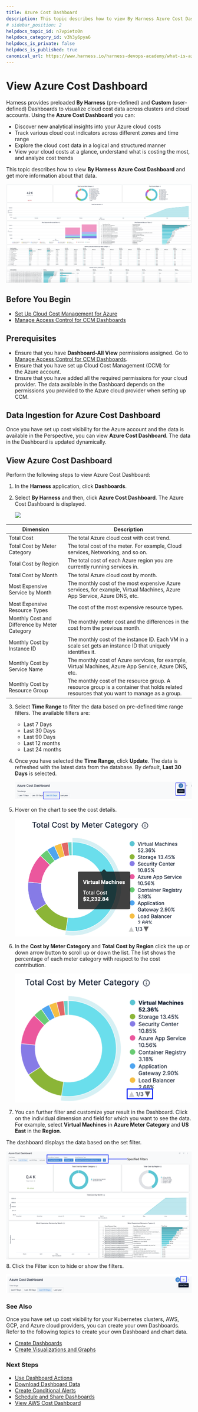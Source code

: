 ```yaml
---
title: Azure Cost Dashboard
description: This topic describes how to view By Harness Azure Cost Dashboard and get more information about that data.
# sidebar_position: 2
helpdocs_topic_id: n7vpieto0n
helpdocs_category_id: v3h3y6pya6
helpdocs_is_private: false
helpdocs_is_published: true
canonical_url: https://www.harness.io/harness-devops-academy/what-is-azure-cost-management
---
```


# View Azure Cost Dashboard

Harness provides preloaded **By Harness** (pre-defined) and **Custom** (user-defined) Dashboards to visualize cloud cost data across clusters and cloud accounts. Using the **Azure Cost Dashboard** you can:

* Discover new analytical insights into your Azure cloud costs
* Track various cloud cost indicators across different zones and time range
* Explore the cloud cost data in a logical and structured manner
* View your cloud costs at a glance, understand what is costing the most, and analyze cost trends

This topic describes how to view **By Harness** **Azure Cost Dashboard** and get more information about that data.

![](./static/azure-cost-dashboard-33.png)


## Before You Begin

* [Set Up Cloud Cost Management for Azure](../../get-started/onboarding-guide/set-up-cost-visibility-for-azure.md)
* [Manage Access Control for CCM Dashboards](/docs/cloud-cost-management/access-control/manage-access-control-for-ccm-dashboards.md)

## Prerequisites

* Ensure that you have **Dashboard-All View** permissions assigned. Go to [Manage Access Control for CCM Dashboards](/docs/cloud-cost-management/access-control/manage-access-control-for-ccm-dashboards.md).
* Ensure that you have set up Cloud Cost Management (CCM) for the Azure account.
* Ensure that you have added all the required permissions for your cloud provider. The data available in the Dashboard depends on the permissions you provided to the Azure cloud provider when setting up CCM. 

## Data Ingestion for Azure Cost Dashboard

Once you have set up cost visibility for the Azure account and the data is available in the Perspective, you can view **Azure Cost Dashboard**. The data in the Dashboard is updated dynamically.

## View Azure Cost Dashboard

Perform the following steps to view Azure Cost Dashboard:

1. In the **Harness** application, click **Dashboards**.
2. Select **By Harness** and then, click **Azure Cost Dashboard**. The Azure Cost Dashboard is displayed. 

    ![](./static/Azure-cost-dashboard.gif)

   
	 

| **Dimension** | **Description** |
| --- | --- |
| Total Cost | The total Azure cloud cost with cost trend. |
| Total Cost by Meter Category | The total cost of the meter. For example, Cloud services, Networking, and so on. |
| Total Cost by Region | The total cost of each Azure region you are currently running services in. |
| Total Cost by Month | The total Azure cloud cost by month. |
| Most Expensive Service by Month | The monthly cost of the most expensive Azure services, for example, Virtual Machines, Azure App Service, Azure DNS, etc. |
| Most Expensive Resource Types | The cost of the most expensive resource types. |
| Monthly Cost and Difference by Meter Category | The monthly meter cost and the differences in the cost from the previous month. |
| Monthly Cost by Instance ID | The monthly cost of the instance ID. Each VM in a scale set gets an instance ID that uniquely identifies it. |
| Monthly Cost by Service Name | The monthly cost of Azure services, for example, Virtual Machines, Azure App Service, Azure DNS, etc. |
| Monthly Cost by Resource Group | The monthly cost of the resource group. A resource group is a container that holds related resources that you want to manage as a group. |
3. Select **Time Range** to filter the data based on pre-defined time range filters. The available filters are:
	* Last 7 Days
	* Last 30 Days
	* Last 90 Days
	* Last 12 months
	* Last 24 months
4. Once you have selected the **Time Range**, click **Update**. The data is refreshed with the latest data from the database. By default, **Last 30 Days** is selected.
   
   ![](./static/azure-cost-dashboard-35.png)
5. Hover on the chart to see the cost details.
   
     ![](./static/azure-cost-dashboard-36.png)
6. In the **Cost by Meter Category** and **Total Cost by Region** click the up or down arrow button to scroll up or down the list. The list shows the percentage of each meter category with respect to the cost contribution.
   
     ![](./static/azure-cost-dashboard-37.png)
7. You can further filter and customize your result in the Dashboard. Click on the individual dimension and field for which you want to see the data. For example, select **Virtual Machines** in **Azure Meter Category** and **US East** in the **Region**.  
  
The dashboard displays the data based on the set filter.

  ![](./static/azure-cost-dashboard-38.png)
8. Click the Filter icon to hide or show the filters.
   

  ![](./static/azure-cost-dashboard-39.png)

### See Also

Once you have set up cost visibility for your Kubernetes clusters, AWS, GCP, and Azure cloud providers, you can create your own Dashboards. Refer to the following topics to create your own Dashboard and chart data.

* [Create Dashboards](../../../platform/dashboards/create-dashboards.md)
* [Create Visualizations and Graphs](../../../platform/dashboards/create-visualizations-and-graphs.md)

### Next Steps

* [Use Dashboard Actions](../../../platform/dashboards/use-dashboard-actions.md)
* [Download Dashboard Data](../../../platform/dashboards/download-dashboard-data.md)
* [Create Conditional Alerts](../../../platform/dashboards/create-conditional-alerts.md)
* [Schedule and Share Dashboards](../../../platform/dashboards/share-dashboards.md)
* [View AWS Cost Dashboard](aws-dashboard.md)


